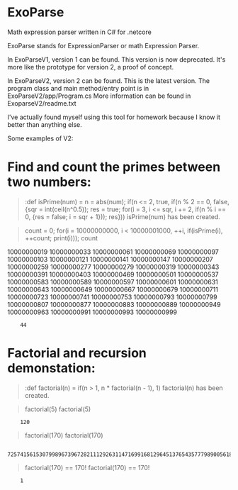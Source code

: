 # ExoParse
Math expression parser written in C# for .netcore

﻿ExoParse stands for ExpressionParser or math Expression Parser.
 
In ExoParseV1, version 1 can be found. This version is now deprecated. It's more like the prototype for version 2, a proof of concept.

In ExoParseV2, version 2 can be found. This is the latest version. The program class and main method/entry point is in ExoParseV2/app/Program.cs
 More information can be found in ExoparseV2/readme.txt

I've actually found myself using this tool for homework because I know it better than anything else.



Some examples of V2:
# Find and count the primes between two numbers:
> :def isPrime(num) = n = abs(num); if(n <= 2, true, if(n % 2 == 0, false, {sqr = int(ceil(n^0.5)); res = true; for(i = 3, i <= sqr, i += 2, if(n % i == 0, {res = false; i = sqr + 1})); res}))
isPrime(num) has been created.

> count = 0; for(i = 10000000000, i < 10000001000, ++i, if(isPrime(i), ++count; print(i))); count

10000000019
10000000033
10000000061
10000000069
10000000097
10000000103
10000000121
10000000141
10000000147
10000000207
10000000259
10000000277
10000000279
10000000319
10000000343
10000000391
10000000403
10000000469
10000000501
10000000537
10000000583
10000000589
10000000597
10000000601
10000000631
10000000643
10000000649
10000000667
10000000679
10000000711
10000000723
10000000741
10000000753
10000000793
10000000799
10000000807
10000000877
10000000883
10000000889
10000000949
10000000963
10000000991
10000000993
10000000999

        44

# Factorial and recursion demonstation:
> :def factorial(n) = if(n > 1, n * factorial(n - 1), 1)
factorial(n) has been created.

> factorial(5)
factorial(5)

        120


> factorial(170)
factorial(170)

        7257415615307998967396728211129263114716991681296451376543577798900561843401706157852350749242617459511490991237838520776666022565442753025328900773207510902400430280058295603966612599658257104398558294257568966313439612262571094946806711205568880457193340212661452800000000000000000000000000000000000000000


> factorial(170) == 170!
factorial(170) == 170!

        1


>



